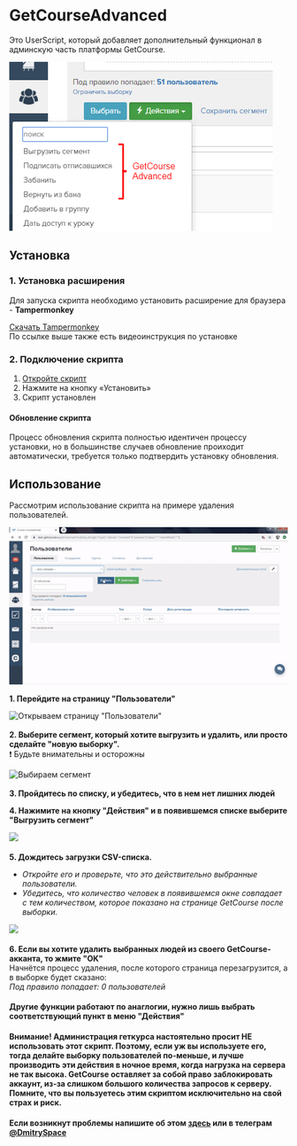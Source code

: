 # GetCourseAdvanced
Это UserScript, который добавляет дополнительный функционал в админскую часть платформы GetCourse.

![](https://github.com/DmitrySpace/GetCourseAdvanced/raw/master/img/gca.png)

## Установка

### 1. Установка расширения
Для запуска скрипта необходимо установить расширение для браузера - **Tampermonkey**

[Скачать Tampermonkey](https://tampermonkey.net/)\
По ссылке выше также есть видеоинструкция по установке

### 2. Подключение скрипта

1. [Откройте скрипт](https://github.com/DmitrySpace/GetCourseAdvanced/raw/master/GetCourseAdvanced.user.js)
2. Нажмите на кнопку «Установить»
3. Скрипт установлен

#### Обновление скрипта
Процесс обновления скрипта полностью идентичен процессу установки, но в большинстве случаев обновление проиходит автоматически, требуется только подтвердить установку обновления.

## Использование
Рассмотрим использование скрипта на примере удаления пользователей.

![](https://github.com/DmitrySpace/GetCourseAdvanced/raw/master/img/userdeletion.gif)

**1. Перейдите на страницу "Пользователи"**

![Открываем страницу "Пользователи"](https://i.imgur.com/erD9ycv.png)
 \
 \
**2. Выберите сегмент, который хотите выгрузить и удалить, или просто сделайте "новую выборку".**\
:exclamation: Будьте внимательны и осторожны
  
![Выбираем сегмент](https://i.imgur.com/WuCSnwr.png)
 \
 \
**3. Пройдитесь по списку, и убедитесь, что в нем нет лишних людей**  

**4. Нажимите на кнопку "Действия" и в появившемся списке выберите "Выгрузить сегмент"**

![](https://i.imgur.com/80ivfuO.png)
 \
 \
**5. Дождитесь загрузки CSV-списка.**
- *Откройте его и проверьте, что это действительно выбранные пользователи.*
- *Убедитесь, что количество человек в появившемся окне совпадает с тем количеством, которое показано на странице  GetCourse после выборки.*

![](https://i.imgur.com/Urdagvx.png)
 \
 \
**6. Если вы хотите удалить выбранных людей из своего GetCourse-акканта, то жмите "OK"**\
Начнётся процесс удаления, после которого страница перезагрузится, а в выборке будет сказано:\
*Под правило попадает: 0 пользователей*

#### Другие функции работают по анаглогии, нужно лишь выбрать соответствующий пункт в меню "Действия"


#### Внимание! Администрация геткурса настоятельно просит НЕ использовать этот скрипт. Поэтому, если уж вы используете его, тогда делайте выборку пользователей по-меньше, и лучше производить эти действия в ночное время, когда нагрузка на сервера не так высока. GetCourse оставляет за собой право заблокировать аккаунт, из-за слишком большого количества запросов к серверу. Помните, что вы пользуетесь этим скриптом исключительно на свой страх и риск. 

#### Если возникнут проблемы напишите об этом [здесь](https://github.com/DmitrySpace/GetCourseAdvanced/issues) или в телеграм [@DmitrySpace](https://tlgg.ru/DmitrySpace)
